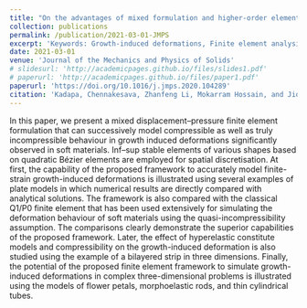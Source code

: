 ```yaml
---
title: "On the advantages of mixed formulation and higher-order elements for computational morphoelasticity"
collection: publications
permalink: /publication/2021-03-01-JMPS
excerpt: 'Keywords: Growth-induced deformations, Finite element analysis, Mixed formulation, Hyperelasticity, Morphoelasticity.'
date: 2021-03-01
venue: 'Journal of the Mechanics and Physics of Solids'
# slidesurl: 'http://academicpages.github.io/files/slides1.pdf'
# paperurl: 'http://academicpages.github.io/files/paper1.pdf'
paperurl: 'https://doi.org/10.1016/j.jmps.2020.104289'
citation: 'Kadapa, Chennakesava, Zhanfeng Li, Mokarram Hossain, and Jiong Wang. (2021). &quot;On the Advantages of Mixed Formulation and Higher-Order Elements for Computational Morphoelasticity.&quot; <i>Journal of the Mechanics and Physics of Solids</i>. 148: 104289.'
---
```


In this paper, we present a mixed displacement–pressure finite element formulation that can successively model compressible as well as truly incompressible behaviour in growth induced deformations significantly observed in soft materials. Inf–sup stable elements of various shapes based on quadratic Bézier elements are employed for spatial discretisation. At first, the capability of the proposed framework to accurately model finite-strain growth-induced deformations is illustrated using several examples of plate models in which numerical results are directly compared with analytical solutions. The framework is also compared with the classical Q1/P0 finite element that has been used extensively for simulating the deformation behaviour of soft materials using the quasi-incompressibility assumption. The comparisons clearly demonstrate the superior capabilities of the proposed framework. Later, the effect of hyperelastic constitute models and compressibility on the growth-induced deformation is also studied using the example of a bilayered strip in three dimensions. Finally, the potential of the proposed finite element framework to simulate growth-induced deformations in complex three-dimensional problems is illustrated using the models of flower petals, morphoelastic rods, and thin cylindrical tubes.

<!-- The contents above will be part of a list of publications, if the user clicks the link for the publication than the contents of section will be rendered as a full page, allowing you to provide more information about the paper for the reader. When publications are displayed as a single page, the contents of the above "citation" field will automatically be included below this section in a smaller font. -->